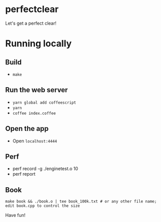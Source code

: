 # perfectclear

Let's get a perfect clear!

# Running locally

## Build
- `make`

## Run the web server
- `yarn global add coffeescript`
- `yarn`
- `coffee index.coffee`

## Open the app
- Open `localhost:4444`

## Perf
- perf record -g ./enginetest.o 10
- perf report

## Book
`make book && ./book.o | tee book_100k.txt # or any other file name; edit book.cpp to control the size`

Have fun!
